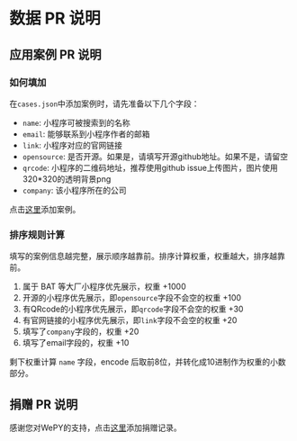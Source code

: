 # 数据 PR 说明

## 应用案例 PR 说明

### 如何填加

在`cases.json`中添加案例时，请先准备以下几个字段：

* `name`: 小程序可被搜索到的名称
* `email`: 能够联系到小程序作者的邮箱
* `link`: 小程序对应的官网链接
* `opensource`: 是否开源。如果是，请填写开源github地址。如果不是，请留空
* `qrcode`: 小程序的二维码地址，推荐使用github issue上传图片，图片使用320*320的透明背景png
* `company`: 该小程序所在的公司

点击[这里](https://github.com/Tencent/wepy/edit/master/docs/data/cases.json)添加案例。

### 排序规则计算

填写的案例信息越完整，展示顺序越靠前。排序计算权重，权重越大，排序越靠前。

1. 属于 BAT 等大厂小程序优先展示，权重 +1000
2. 开源的小程序优先展示，即`opensource`字段不会空的权重 +100
3. 有QRcode的小程序优先展示，即`qrcode`字段不会空的权重 +30
4. 有官网链接的小程序优先展示，即`link`字段不会空的权重 +20
4. 填写了`company`字段的，权重 +20
5. 填写了email字段的，权重 +10

剩下权重计算 `name` 字段，encode 后取前8位，并转化成10进制作为权重的小数部分。


## 捐赠 PR 说明

感谢您对WePY的支持，点击[这里](https://github.com/Tencent/wepy/edit/master/docs/data/donate.json)添加捐赠记录。
